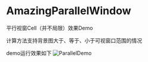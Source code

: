 # AmazingParallelWindow
平行视窗Cell（并不局限）效果Demo

计算方法支持背景图大于、等于、小于可视窗口范围的情况

demo运行效果如下
![ParallelDemo](https://raw.github.com/jerryliurui/AmazingParallelWindow/master/parallelamazingdemo.gif)
